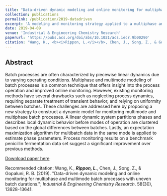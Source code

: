```yaml
---
title: "Data-driven dynamic modeling and online monitoring for multiphase and multimode batch processes with uneven batch durations"
collection: publications
permalink: /publication/2019-datadriven
excerpt: 'A modeling and monitoring strategy applied to a multiphase and multimode batch penicillin fermentation processes that involves linear dynamics, k-means clustering and expectation maximization.'
date: 2019-04-09
venue: 'Industrial & Engineering Chemistry Research'
paperurl: 'https://pubs.acs.org/doi/abs/10.1021/acs.iecr.9b00290'
citation: 'Wang, K., <b><i>Rippon, L.</i></b>, Chen, J., Song, Z., & Gopaluni, R. B. (2019). &quot;Data-driven dynamic modeling and online monitoring for multiphase and multimode batch processes with uneven batch durations.&quot; <i>Industrial & Engineering Chemistry Research</i>.  58(30), 13628-13641.'
---
```


## Abstract
Batch processes are often characterized by piecewise linear dynamics due to varying operating conditions. Multiphase and multimode modeling of batch processes is a common technique that offers insight into the process operation and improved online monitoring. However, existing monitoring methods have several drawbacks such as neglecting process dynamics, requiring separate treatment of transient behavior, and relying on uniformity between batches. These challenges are addressed here by proposing a new strategy to construct a dynamic model for monitoring multimode and multiphase batch processes. A linear dynamic system partitions phases and describes local dynamic behavior before modes of operation are clustered based on the global differences between batches. Lastly, an expectation maximization algorithm for multibatch data in the same mode is applied to estimate phase parameters. Process monitoring results on a benchmark penicillin fermentation data set suggest a significant improvement over previous methods.

[Download paper here](https://pubs.acs.org/doi/abs/10.1021/acs.iecr.9b00290)

Recommended citation: Wang, K., <b><i>Rippon, L.</i></b>, Chen, J., Song, Z., & Gopaluni, R. B. (2019). "Data-driven dynamic modeling and online monitoring for multiphase and multimode batch processes with uneven batch durations."; <i>Industrial & Engineering Chemistry Research</i>.  58(30), 13628-13641.
